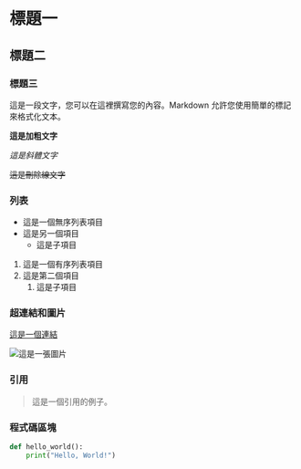 # 標題一

## 標題二

### 標題三

這是一段文字，您可以在這裡撰寫您的內容。Markdown 允許您使用簡單的標記來格式化文本。

**這是加粗文字**

*這是斜體文字*

~~這是刪除線文字~~

### 列表

- 這是一個無序列表項目
- 這是另一個項目
  - 這是子項目

1. 這是一個有序列表項目
2. 這是第二個項目
   1. 這是子項目

### 超連結和圖片

[這是一個連結](https://www.example.com)

![這是一張圖片](https://www.example.com/image.jpg)

### 引用

> 這是一個引用的例子。

### 程式碼區塊

```python
def hello_world():
    print("Hello, World!")
